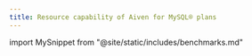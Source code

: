```yaml
---
title: Resource capability of Aiven for MySQL® plans
---
```


import MySnippet from "@site/static/includes/benchmarks.md"

<MySnippet/>
